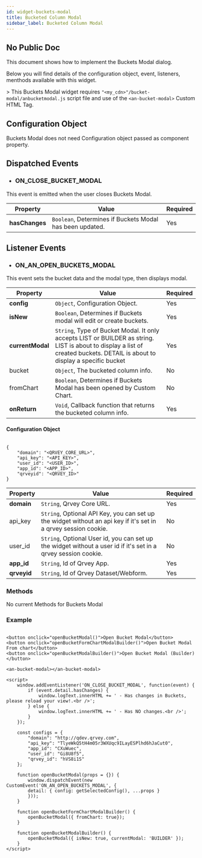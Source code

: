 ```yaml
---
id: widget-buckets-modal
title: Bucketed Column Modal
sidebar_label: Bucketed Column Modal
---
```

## No Public Doc

<div style={{textAlign: "justify"}}>

This document shows how to implement the Buckets Modal dialog.

Below you will find details of the configuration object, event, listeners, menthods available with this widget.

&gt; This Buckets Modal widget requires `"<my_cdn>"/bucket-modal/anbucketmodal.js` script file and use of the `<an-bucket-modal>` Custom HTML Tag.

## Configuration Object

Buckets Modal does not need Configuration object passed as component property.

## Dispatched Events

-   ### ON_CLOSE_BUCKET_MODAL

This event is emitted when the user closes Buckets Modal.

| **Property**   | **Value**                                                       | **Required** |
| -------------- | --------------------------------------------------------------- | ------------ |
| **hasChanges** | `Boolean`, Determines if Buckets Modal has been updated. | Yes          |

## Listener Events

-   ### ON_AN_OPEN_BUCKETS_MODAL

This event sets the bucket data and the modal type, then displays modal.

| **Property**     | **Value**                                                                                                                                                                          | **Required** |
| ---------------- | ---------------------------------------------------------------------------------------------------------------------------------------------------------------------------------- | ------------ |
| **config**       | `Object`, Configuration Object.                                                                                                                                             | Yes          |
| **isNew**        | `Boolean`, Determines if Buckets modal will edit or create buckets.                                                                                                         | Yes          |
| **currentModal** | `String`, Type of Bucket Modal. It only accepts LIST or BUILDER as string. LIST is about to display a list of created buckets. DETAIL is about to display a specific bucket | Yes          |
| bucket           | `Object`, The bucketed column info.                                                                                                                                         | No           |
| fromChart        | `Boolean`, Determines if Buckets Modal has been opened by Custom Chart.                                                                                                     | No           |
| **onReturn**     | `Void`, Callback function that returns the bucketed column info.                                                                                                            | Yes          |

#### Configuration Object

```

{
    "domain": "<QRVEY_CORE_URL>",
    "api_key": "<API_KEY>",
    "user_id": "<USER_ID>",
    "app_id": "<APP_ID>",
    "qrveyid": "<QRVEY_ID>"
}

```

| **Property** | **Value**                                                                                                              | **Required** |
| ------------ | ---------------------------------------------------------------------------------------------------------------------- | ------------ |
| **domain**   | `String`, Qrvey Core URL.                                                                                       | Yes          |
| api_key      | `String`, Optional API Key, you can set up the widget without an api key if it's set in a qrvey session cookie. | No           |
| user_id      | `String`, Optional User id, you can set up the widget without a user id if it's set in a qrvey session cookie.  | No           |
| **app_id**   | `String`, Id of Qrvey App.                                                                                      | Yes          |
| **qrveyid**  | `String`, Id of Qrvey Dataset/Webform.                                                                          | Yes          |

### Methods

No current Methods for Buckets Modal

### Example

```

<button onclick="openBucketModal()">Open Bucket Modal</button>
<button onclick="openBucketFormChartModalBuilder()">Open Bucket Modal From chart</button>
<button onclick="openBucketModalBuilder()">Open Bucket Modal (Builder)</button>

<an-bucket-modal></an-bucket-modal>

<script>
    window.addEventListener('ON_CLOSE_BUCKET_MODAL', function(event) {
        if (event.detail.hasChanges) {
            window.logText.innerHTML += ' - Has changes in Buckets, please reload your view!.<br />';
        } else {
            window.logText.innerHTML += ' - Has NO changes.<br />';
        }
    });

    const configs = {
        "domain": "http://qdev.qrvey.com",
        "api_key": "TlyeWkQ5tH4m05r3WXUqc9ILayESPlhd6hJaCut0",
        "app_id": "CXuWuec",
        "user_id": "Gi8U8f5",
        "qrvey_id": "hVS8i1S"
    };

    function openBucketModal(props = {}) {
        window.dispatchEvent(new CustomEvent('ON_AN_OPEN_BUCKETS_MODAL', {
        detail: { config: getSelectedConfig(), ...props }
        }));
    }

    function openBucketFormChartModalBuilder() {
        openBucketModal({ fromChart: true});
    }

    function openBucketModalBuilder() {
        openBucketModal({ isNew: true, currentModal: 'BUILDER' });
    }
</script>

```

</div>
